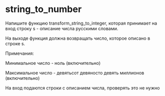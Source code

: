 # string_to_number

Напишите функцию transform_string_to_integer, которая принимает на вход строку s - описание числа русскими словами.

На выходе функция должна возвращать число, которое описано в строке s.

Примечания:

Минимальное число - ноль (включительно)

Максимальное число - девятьсот девяносто девять миллионов (включительно)

На вход подаются строки с описанием числа, проверять это не нужно